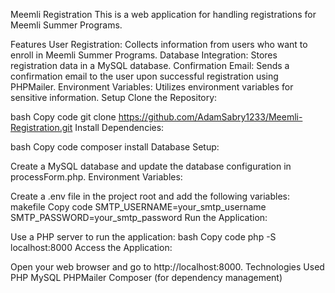 Meemli Registration
This is a web application for handling registrations for Meemli Summer Programs.

Features
User Registration: Collects information from users who want to enroll in Meemli Summer Programs.
Database Integration: Stores registration data in a MySQL database.
Confirmation Email: Sends a confirmation email to the user upon successful registration using PHPMailer.
Environment Variables: Utilizes environment variables for sensitive information.
Setup
Clone the Repository:

bash
Copy code
git clone https://github.com/AdamSabry1233/Meemli-Registration.git
Install Dependencies:

bash
Copy code
composer install
Database Setup:

Create a MySQL database and update the database configuration in processForm.php.
Environment Variables:

Create a .env file in the project root and add the following variables:
makefile
Copy code
SMTP_USERNAME=your_smtp_username
SMTP_PASSWORD=your_smtp_password
Run the Application:

Use a PHP server to run the application:
bash
Copy code
php -S localhost:8000
Access the Application:

Open your web browser and go to http://localhost:8000.
Technologies Used
PHP
MySQL
PHPMailer
Composer (for dependency management)
